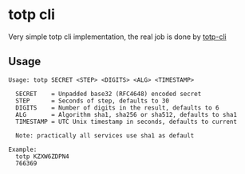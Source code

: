 # totp cli

Very simple totp cli implementation, the real job is done by [totp-cli](https://github.com/fosskers/totp-lite)

## Usage

```
Usage: totp SECRET <STEP> <DIGITS> <ALG> <TIMESTAMP>

  SECRET    = Unpadded base32 (RFC4648) encoded secret
  STEP      = Seconds of step, defaults to 30
  DIGITS    = Number of digits in the result, defaults to 6
  ALG       = Algorithm sha1, sha256 or sha512, defaults to sha1
  TIMESTAMP = UTC Unix timestamp in seconds, defaults to current

  Note: practically all services use sha1 as default

Example:
  totp KZXW6ZDPN4
  766369

```
